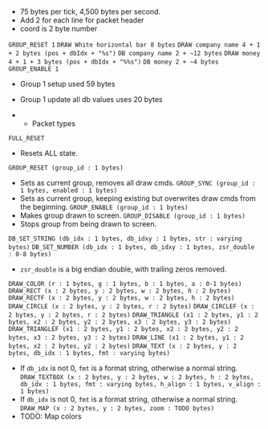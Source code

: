 - 75 bytes per tick, 4,500 bytes per second.
- Add 2 for each line for packet header
- coord is 2 byte number

`GROUP_RESET 1`
`DRAW White horizontal bar 8 bytes`
`DRAW company name 4 + 1 + 2 bytes (pos + dbIdx + "%s")`
`DB company name 2 + ~12 bytes`
`DRAW money 4 + 1 + 3 bytes (pos + dbIdx + "%%s")`
`DB money 2 + ~4 bytes`
`GROUP_ENABLE 1`

- Group 1 setup used 59 bytes
- Group 1 update all db values uses 20 bytes


- - Packet types

`FULL_RESET`
- Resets ALL state.

`GROUP_RESET (group_id : 1 bytes)`
- Sets as current group, removes all draw cmds.
`GROUP_SYNC (group_id : 1 bytes, enabled : 1 bytes)`
- Sets as current group, keeping existing but overwrites draw cmds from the beginning.
`GROUP_ENABLE (group_id : 1 bytes)`
- Makes group drawn to screen.
`GROUP_DISABLE (group_id : 1 bytes)`
- Stops group from being drawn to screen.

`DB_SET_STRING (db_idx : 1 bytes, db_idxy : 1 bytes, str : varying bytes)`
`DB_SET_NUMBER (db_idx : 1 bytes, db_idxy : 1 bytes, zsr_double : 0-8 bytes)`
- `zsr_double` is a big endian double, with trailing zeros removed.

`DRAW_COLOR (r : 1 bytes, g : 1 bytes, b : 1 bytes, a : 0-1 bytes)`
`DRAW_RECT (x : 2 bytes, y : 2 bytes, w : 2 bytes, h : 2 bytes)`
`DRAW_RECTF (x : 2 bytes, y : 2 bytes, w : 2 bytes, h : 2 bytes)`
`DRAW_CIRCLE (x : 2 bytes, y : 2 bytes, r : 2 bytes)`
`DRAW_CIRCLEF (x : 2 bytes, y : 2 bytes, r : 2 bytes)`
`DRAW_TRIANGLE (x1 : 2 bytes, y1 : 2 bytes, x2 : 2 bytes, y2 : 2 bytes, x3 : 2 bytes, y3 : 2 bytes)`
`DRAW_TRIANGLEF (x1 : 2 bytes, y1 : 2 bytes, x2 : 2 bytes, y2 : 2 bytes, x3 : 2 bytes, y3 : 2 bytes)`
`DRAW_LINE (x1 : 2 bytes, y1 : 2 bytes, x2 : 2 bytes, y2 : 2 bytes)`
`DRAW_TEXT (x : 2 bytes, y : 2 bytes, db_idx : 1 bytes, fmt : varying bytes)`
- If `db_idx` is not 0, `fmt` is a format string, otherwise a normal string.
`DRAW_TEXTBOX (x : 2 bytes, y : 2 bytes, w : 2 bytes, h : 2 bytes, db_idx : 1 bytes, fmt : varying bytes, h_align : 1 bytes, v_align : 1 bytes)`
- If `db_idx` is not 0, `fmt` is a format string, otherwise a normal string.
`DRAW_MAP (x : 2 bytes, y : 2 bytes, zoom : TODO bytes)`
- TODO: Map colors
